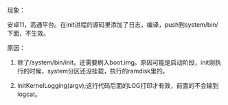 现象：

​	安卓11，高通平台。在init进程的源码里添加了日志，编译，push到system/bin/下面，不生效。

原因：

 1. 除了/system/bin/init，还需要刷入boot.img。原因可能是启动阶段，init刚执行的时候，system分区还没挂载，执行的ramdisk里的。

 2. InitKernelLogging(argv);这行代码后面的LOG打印才有效，前面的不会输到logcat。

    

